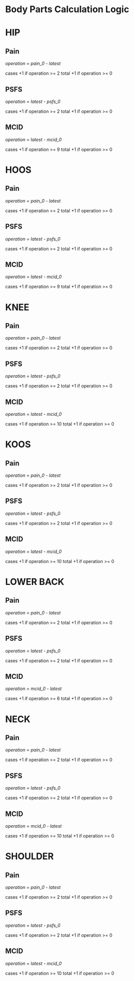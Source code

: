 # Body Parts Calculation Logic

# HIP
## Pain

*operation = pain_0 - latest*

cases +1 if operation >= 2
total +1 if operation >= 0

## PSFS

*operation = latest - psfs_0*

cases +1 if operation >= 2
total +1 if operation >= 0

## MCID

*operation = latest - mcid_0*

cases +1 if operation >= 9
total +1 if operation >= 0

# HOOS
## Pain

*operation = pain_0 - latest*

cases +1 if operation >= 2
total +1 if operation >= 0

## PSFS

*operation = latest - psfs_0*

cases +1 if operation >= 2
total +1 if operation >= 0

## MCID

*operation = latest - mcid_0*

cases +1 if operation >= 9
total +1 if operation >= 0

# KNEE
## Pain

*operation = pain_0 - latest*

cases +1 if operation >= 2
total +1 if operation >= 0

## PSFS

*operation = latest - psfs_0*

cases +1 if operation >= 2
total +1 if operation >= 0

## MCID

*operation = latest - mcid_0*

cases +1 if operation >= 10
total +1 if operation >= 0

# KOOS
## Pain

*operation = pain_0 - latest*

cases +1 if operation >= 2
total +1 if operation >= 0

## PSFS

*operation = latest - psfs_0*

cases +1 if operation >= 2
total +1 if operation >= 0

## MCID

*operation = latest - mcid_0*

cases +1 if operation >= 10
total +1 if operation >= 0

# LOWER BACK
## Pain

*operation = pain_0 - latest*

cases +1 if operation >= 2
total +1 if operation >= 0

## PSFS

*operation = latest - psfs_0*

cases +1 if operation >= 2
total +1 if operation >= 0

## MCID

*operation = mcid_0 - latest*

cases +1 if operation >= 6
total +1 if operation >= 0

# NECK
## Pain

*operation = pain_0 - latest*

cases +1 if operation >= 2
total +1 if operation >= 0

## PSFS

*operation = latest - psfs_0*

cases +1 if operation >= 2
total +1 if operation >= 0

## MCID

*operation = mcid_0 - latest*

cases +1 if operation >= 10
total +1 if operation >= 0

# SHOULDER
## Pain

*operation = pain_0 - latest*

cases +1 if operation >= 2
total +1 if operation >= 0

## PSFS

*operation = latest - psfs_0*

cases +1 if operation >= 2
total +1 if operation >= 0

## MCID

*operation = latest - mcid_0*

cases +1 if operation >= 10
total +1 if operation >= 0

